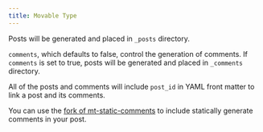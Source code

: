 ```yaml
---
title: Movable Type
---
```


Posts will be generated and placed in `_posts` directory.

`comments`, which defaults to false, control the generation of comments. If `comments` is set to true, posts will be generated and placed in
`_comments` directory.

All of the posts and comments will include `post_id` in YAML front matter to link a post and its comments.

You can use the [fork of mt-static-comments][fork of mt-static-comments] to include statically generate comments in your post.

[fork of mt-static-comments]: https://github.com/shigeya/jekyll-static-comments/tree/mt_static_comments
